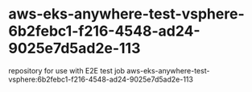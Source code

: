 # aws-eks-anywhere-test-vsphere-6b2febc1-f216-4548-ad24-9025e7d5ad2e-113
repository for use with E2E test job aws-eks-anywhere-test-vsphere:6b2febc1-f216-4548-ad24-9025e7d5ad2e-113
